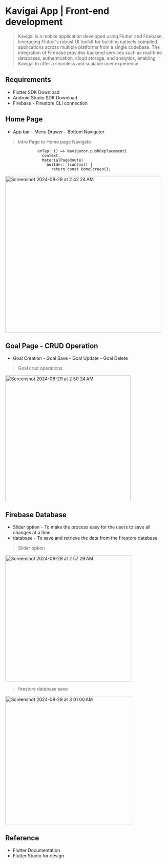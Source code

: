 # Kavigai App | Front-end development
>Kavigai is a mobile application developed using Flutter and Firebase, leveraging Flutter's robust UI toolkit for building natively compiled applications across multiple platforms from a single codebase. The integration of Firebase provides backend services such as real-time databases, authentication, cloud storage, and analytics, enabling Kavigai to offer a seamless and scalable user experience.

## Requirements
- Flutter SDK Download
- Android Studio SDK Download
- Firebase - Firestore CLI connection

## Home Page 
- App bar - Menu Drawer - Bottom Navigator
>Intro Page to Home page Navigate
```
              onTap: () => Navigator.pushReplacement(
                context,
                MaterialPageRoute(
                  builder: (context) {
                    return const HomeScreen();
```
<img width="487" alt="Screenshot 2024-08-29 at 2 42 24 AM" src="https://github.com/user-attachments/assets/ecd54d7f-a1dd-4be6-9c8d-42ff59a61778">

## Goal Page - CRUD Operation
- Goal Creation - Goal Save - Goal Update - Goal Delete
> Goal crud operations
 <img width="391" alt="Screenshot 2024-08-29 at 2 50 24 AM" src="https://github.com/user-attachments/assets/9be77c6e-4480-4dd0-a0bc-6f7212ad29d7">

## Firebase Database 
- Slider option - To make the process easy for the users to save all changes at a time 
- database - To save and retrieve the data from the firestore database
> Slider option
<img width="393" alt="Screenshot 2024-08-29 at 2 57 29 AM" src="https://github.com/user-attachments/assets/edaec312-c2d6-4fdf-b8b4-f890faceefbd">

> firestore database save
<img width="399" alt="Screenshot 2024-08-29 at 3 01 00 AM" src="https://github.com/user-attachments/assets/31067bbb-2965-491d-9df9-669de8b402a4">

## Reference 
- Flutter Documentation
- Flutter Studio for design




